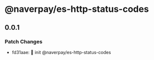 # @naverpay/es-http-status-codes

## 0.0.1

### Patch Changes

-   fd31aae: :rocket: init @naverpay/es-http-status-codes
